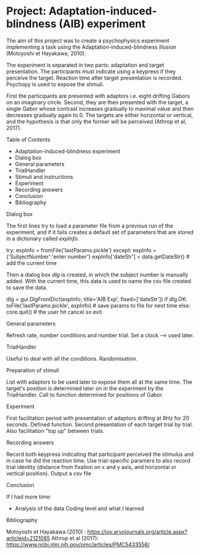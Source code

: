 # Project: Adaptation-induced-blindness (AIB) experiment

The aim of this project was to create a psychophysics experiment implementing a task using the Adaptation-induced-blindness illusion (Motoyoshi et Hayakawa, 2010).

The experiment is separated in two parts: adaptation and target presentation. The participants must indicate using a keypress if they perceive the target. Reaction time after target presentation is recorded. Psychopy is used to expose the stimuli.

First the participants are presented with adaptors i.e. eight drifting Gabors on an imaginary circle. Second, they are then presented with the target, a single Gabor whose contrast increases gradually to maximal value and then decreases gradually again to 0. The targets are either horizontal or vertical, and the hypothesis is that only the former will be perceived (Athrop et al, 2017).

Table of Contents

 - Adaptation-induced-blindness experiment
  - Dialog box
  - General parameters
  - TrialHandler
  - Stimuli and instructions
  - Experiment
   - Recording answers
  - Conclusion
  - Bibliography
 
 Dialog box
 
The first lines try to load a parameter file from a previous run of the experiment, and if it fails creates a default set of parameters that are stored in a dictionary called _expInfo_.

try:
    expInfo = fromFile('lastParams.pickle')
except:
    expInfo = {'SubjectNumber':'enter number'}
expInfo['dateStr'] = data.getDateStr()  # add the current time

Then a dialog box _dlg_ is created, in which the subject number is manually added. With the current time, this data is used to name the csv file created to save the data.

dlg = gui.DlgFromDict(expInfo, title='AIB Exp', fixed=['dateStr'])
if dlg.OK:
    toFile('lastParams.pickle', expInfo)  # save params to file for next time
else:
    core.quit()  # the user hit cancel so exit

General parameters

Refresh rate, number conditions and number trial. Set a clock --> used later.

TrialHandler

Useful to deal with all the conditions. Randomisation.

Preparation of stimuli

List with adaptors to be used later to expose them all at the same time. The target's position is determined later on in the experiment by the TrialHandler.
Call to function determined for positions of Gabor.

Experiment

First facilitation period with presentation of adaptors drifting at 8Hz for 20 seconds. Defined function.
Second presentation of each target trial by trial. Also facilitation "top up" between trials.

Recording answers

Record both keypress indicating that participant perceived the stimulus and in case he did the reaction time. Use trial-specific paramers to also record trial identity (distance from fixation on x and y axis, and horizontal or vertical position).
Output a csv file

Conclusion

If I had more time:
 - Analysis of the data
 Coding level and what I learned

Bibliography

Motoyoshi et Hayakawa (2010) : https://jov.arvojournals.org/article.aspx?articleid=2121085
Athrop et al (2017): https://www.ncbi.nlm.nih.gov/pmc/articles/PMC5433556/
